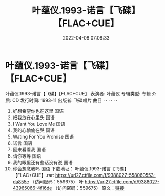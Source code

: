 ﻿---
title: 叶蕴仪.1993-诺言【飞碟】【FLAC+CUE】
date: 2022-04-08 07:08:33
categories: APE、FLAC、MP3
tags: 国语流行
---
# 叶蕴仪.1993-诺言【飞碟】【FLAC+CUE】

叶蕴仪.1993-诺言【飞碟】【FLAC+CUE】
表演者: 叶蕴仪
专辑类型: 专辑
介质: CD
发行时间: 1993-11
出版者: 飞碟唱片
曲目
· · · · · ·
1. 好想希望你也在这里
国语
2. 把我放在心里头 国语
3. I Want You Love Me 国语
4. 我的心偷偷在哭 国语
5. Wating For You Promise 国语
6. 诺言 国语
7. 回来看看我 国语
8. 请你等等 国语
9. 我的眼里还有些话没有说 国语
10. 你会想念我吗 国语
下载地址：
叶蕴仪.1993-诺言【飞碟】【FLAC+CUE】.rar: https://url27.ctfile.com/f/9388027-558060553-da855e
（访问密码：559675）
叶
https://url27.ctfile.com/d/9388027-43965066-4f16de
（访问密码：559675）
原文：[链接](https://blog.sina.com.cn/s/blog_1647c7e7601030wjw.html)